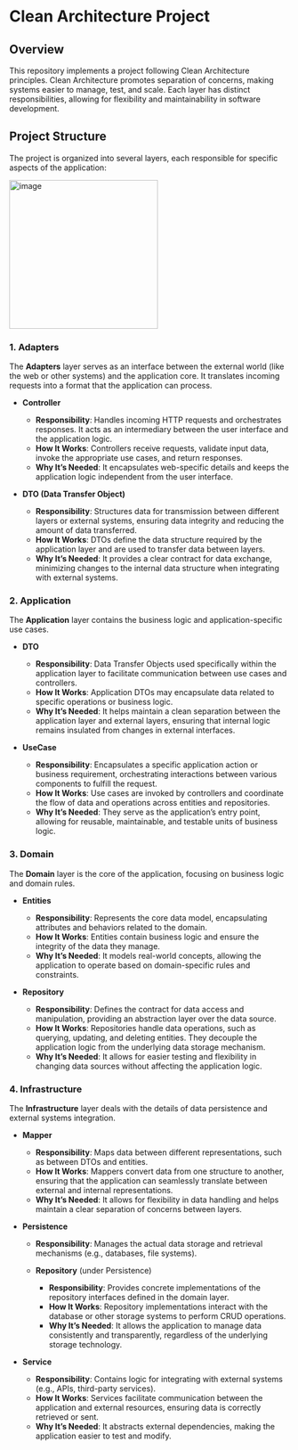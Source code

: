 # Clean Architecture Project

## Overview

This repository implements a project following Clean Architecture principles. Clean Architecture promotes separation of concerns, making systems easier to manage, test, and scale. Each layer has distinct responsibilities, allowing for flexibility and maintainability in software development.

## Project Structure

The project is organized into several layers, each responsible for specific aspects of the application:

<img width="267" alt="image" src="https://github.com/user-attachments/assets/19e61a95-d784-4433-b0ad-259dcf80d4d3">

### 1. Adapters

The **Adapters** layer serves as an interface between the external world (like the web or other systems) and the application core. It translates incoming requests into a format that the application can process.

- **Controller**
  - **Responsibility**: Handles incoming HTTP requests and orchestrates responses. It acts as an intermediary between the user interface and the application logic.
  - **How It Works**: Controllers receive requests, validate input data, invoke the appropriate use cases, and return responses.
  - **Why It’s Needed**: It encapsulates web-specific details and keeps the application logic independent from the user interface.

- **DTO (Data Transfer Object)**
  - **Responsibility**: Structures data for transmission between different layers or external systems, ensuring data integrity and reducing the amount of data transferred.
  - **How It Works**: DTOs define the data structure required by the application layer and are used to transfer data between layers.
  - **Why It’s Needed**: It provides a clear contract for data exchange, minimizing changes to the internal data structure when integrating with external systems.

### 2. Application

The **Application** layer contains the business logic and application-specific use cases.

- **DTO**
  - **Responsibility**: Data Transfer Objects used specifically within the application layer to facilitate communication between use cases and controllers.
  - **How It Works**: Application DTOs may encapsulate data related to specific operations or business logic.
  - **Why It’s Needed**: It helps maintain a clean separation between the application layer and external layers, ensuring that internal logic remains insulated from changes in external interfaces.

- **UseCase**
  - **Responsibility**: Encapsulates a specific application action or business requirement, orchestrating interactions between various components to fulfill the request.
  - **How It Works**: Use cases are invoked by controllers and coordinate the flow of data and operations across entities and repositories.
  - **Why It’s Needed**: They serve as the application’s entry point, allowing for reusable, maintainable, and testable units of business logic.

### 3. Domain

The **Domain** layer is the core of the application, focusing on business logic and domain rules.

- **Entities**
  - **Responsibility**: Represents the core data model, encapsulating attributes and behaviors related to the domain.
  - **How It Works**: Entities contain business logic and ensure the integrity of the data they manage.
  - **Why It’s Needed**: It models real-world concepts, allowing the application to operate based on domain-specific rules and constraints.

- **Repository**
  - **Responsibility**: Defines the contract for data access and manipulation, providing an abstraction layer over the data source.
  - **How It Works**: Repositories handle data operations, such as querying, updating, and deleting entities. They decouple the application logic from the underlying data storage mechanism.
  - **Why It’s Needed**: It allows for easier testing and flexibility in changing data sources without affecting the application logic.

### 4. Infrastructure

The **Infrastructure** layer deals with the details of data persistence and external systems integration.

- **Mapper**
  - **Responsibility**: Maps data between different representations, such as between DTOs and entities.
  - **How It Works**: Mappers convert data from one structure to another, ensuring that the application can seamlessly translate between external and internal representations.
  - **Why It’s Needed**: It allows for flexibility in data handling and helps maintain a clear separation of concerns between layers.

- **Persistence**
  - **Responsibility**: Manages the actual data storage and retrieval mechanisms (e.g., databases, file systems).
  
  - **Repository** (under Persistence)
    - **Responsibility**: Provides concrete implementations of the repository interfaces defined in the domain layer.
    - **How It Works**: Repository implementations interact with the database or other storage systems to perform CRUD operations.
    - **Why It’s Needed**: It allows the application to manage data consistently and transparently, regardless of the underlying storage technology.

- **Service**
  - **Responsibility**: Contains logic for integrating with external systems (e.g., APIs, third-party services).
  - **How It Works**: Services facilitate communication between the application and external resources, ensuring data is correctly retrieved or sent.
  - **Why It’s Needed**: It abstracts external dependencies, making the application easier to test and modify.
